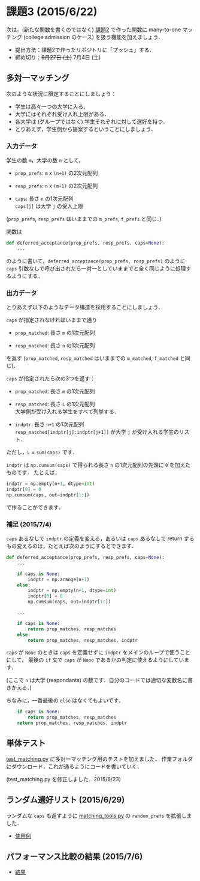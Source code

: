 課題3 (2015/6/22)
================

次は，(新たな関数を書くのではなく) [課題2](../ex02) で作った関数に many-to-one マッチング
(college admission のケース) を扱う機能を加えましょう．

* 提出方法：課題2で作ったリポジトリに「プッシュ」する．
* 締め切り：~~6月27日 (土)~~ 7月4日 (土)


## 多対一マッチング

次のような状況に限定することにしましょう：

* 学生は高々一つの大学に入る．
* 大学にはそれぞれ受け入れ上限がある．
* 各大学は (グループではなく) 学生それぞれに対して選好を持つ．
* とりあえず，学生側から提案するということにしましょう．

### 入力データ

学生の数 `m`，大学の数 `n` として，

* `prop_prefs`: `m` x `(n+1)` の2次元配列

* `resp_prefs`: `n` x `(m+1)` の2次元配列

* `caps`: 長さ `n` の1次元配列  
  `caps[j]` は大学 `j` の受入上限

(`prop_prefs`, `resp_prefs` はいままでの `m_prefs`, `f_prefs` と同じ．)

関数は

```python
def deferred_acceptance(prop_prefs, resp_prefs, caps=None):
    ...
```

のように書いて，`deferred_acceptance(prop_prefs, resp_prefs)` のように
`caps` 引数なしで呼び出されたら一対一としていままでと全く同じように処理するようにする．

### 出力データ

とりあえず以下のようなデータ構造を採用することにしましょう．

`caps` が指定されなければいままで通り

* `prop_matched`: 長さ `m` の1次元配列

* `resp_matched`: 長さ `n` の1次元配列

を返す
(`prop_matched`, `resp_matched` はいままでの `m_matched`, `f_matched` と同じ)．

`caps` が指定されたら次の3つを返す：

* `prop_matched`: 長さ `m` の1次元配列

* `resp_matched`: 長さ `L` の1次元配列  
  大学側が受け入れる学生をすべて列挙する．

* `indptr`: 長さ `n+1` の1次元配列  
  `resp_matched[indptr[j]:indptr[j+1]]` が大学 `j` が受け入れる学生のリスト．

ただし，`L` = `sum(caps)` です．

`indptr` は `np.cumsum(caps)` で得られる長さ `n` の1次元配列の先頭に `0` を加えたものです．
たとえば，

```python
indptr = np.empty(n+1, dtype=int)
indptr[0] = 0
np.cumsum(caps, out=indptr[1:])
```

で作ることができます．

### 補足 (2015/7/4)

`caps` あるなしで `indptr` の定義を変える，あるいは `caps` あるなしで
return するもの変えるのは，たとえば次のようにするとできます．

```python
def deferred_acceptance(prop_prefs, resp_prefs, caps=None):
    ...

    if caps is None:
        indptr = np.arange(n+1)
    else:
        indptr = np.empty(n+1, dtype=int)
        indptr[0] = 0
        np.cumsum(caps, out=indptr[1:])

    ...

    if caps is None:
        return prop_matches, resp_matches
    else:
        return prop_matches, resp_matches, indptr
```

`caps` が `None` のときは `caps` を定義せずに `indptr` をメインのループで使うことにして，
最後の `if` 文で `caps` が `None` であるかの判定に使えるようにしています．

(ここで `n` は大学 (respondants) の数です．自分のコードでは適切な変数名に書きかえる．)

ちなみに，一番最後の `else` はなくてもよいです．

```python
    if caps is None:
        return prop_matches, resp_matches
    return prop_matches, resp_matches, indptr
```


## 単体テスト

[test_matching.py](https://github.com/oyamad/matching/blob/035ca753748f9358fe365f0a3c58c14508d89e1f/test_matching.py)
に多対一マッチング用のテストを加えました．
作業フォルダにダウンロード，これが通るようにコードを書いていく．

(test_matching.py を修正しました．2015/6/23)


## ランダム選好リスト (2015/6/29)

ランダムな `caps` も返すように
[matching_tools.py](https://github.com/oyamad/matching/blob/master/matching_tools.py)
の `random_prefs` を拡張しました．

* [使用例](http://nbviewer.ipython.org/github/oyamad/matching/blob/62f8a46bb23727095b8faa9a49ca3a1fad2ebbdb/random_prefs.ipynb)


## パフォーマンス比較の結果 (2015/7/6)

* [結果](http://nbviewer.ipython.org/github/OyamaZemi/exercises2015/blob/master/ex03/competition_many_to_one.ipynb)

